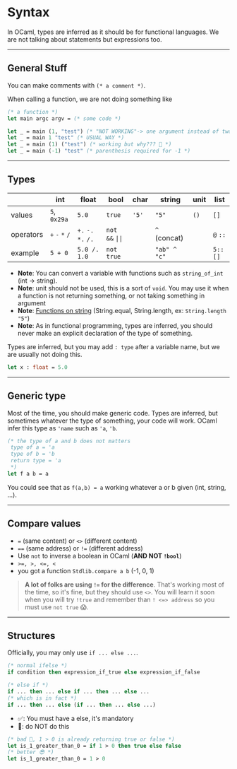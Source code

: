 # Syntax

In OCaml, types are inferred as it should be for functional languages. We are not talking about statements but expressions too.

<hr class="sl">

## General Stuff

You can make comments with `(* a comment *)`.

When calling a function, we are not doing something like 

```ocaml
(* a function *)
let main argc argv = (* some code *)

let _ = main (1, "test") (* "NOT WORKING"-> one argument instead of two *)
let _ = main 1 "test" (* USUAL WAY *)
let _ = main (1) ("test") (* working but why??? 🤮 *)
let _ = main (-1) "test" (* parenthesis required for -1 *)
```

<hr class="sr">

## Types

| | int | float | bool | char | string | unit | list |
|-----|-----|-----|-----|-----|-----|-----|-----|
| values | `5`, `0x29a` | `5.0` | `true` | `'5'` | `"5"` | `()` | `[]` |
| operators | `+` `-` `*` `/` | `+.` `-.` `*.` `/.` | `not` `&&` <code>\|\|</code> | | `^` (concat) | | `@` `::` |
| example | `5 + 0` | `5.0 /. 1.0` | `not true` | | `"ab" ^ "c"` | | `5::[]` |

* **Note**: You can convert a variable with functions such as `string_of_int` (int -> string).
* **Note**: unit should not be used, this is a sort of `void`. You may use it when a function is not returning something, or not taking something in argument
* **Note**: [Functions on string](https://ocaml.org/api/String.html) (String.equal, String.length, ex: `String.length "5"`)
* **Note**: As in functional programming, types are inferred, you should never make an explicit declaration of the type of something.

Types are inferred, but you may add `: type` after a variable name, but we are usually not doing this. 

```ocaml
let x : float = 5.0
```

<hr class="sr">

## Generic type

Most of the time, you should make generic code. Types are inferred, but sometimes whatever the type of something, your code will work. OCaml infer this type as `'name` such as `'a`, `'b`.

```ocaml
(* the type of a and b does not matters
 type of a = 'a
 type of b = 'b
 return type = 'a
 *)
let f a b = a
```

You could see that as `f(a,b) = a` working whatever a or b given (int, string, ...).

<hr class="sl">

## Compare values

* `=` (same content) or `<>` (different content)
* `==` (same address) or `!=` (different address)
* Use `not` to inverse a boolean in OCaml (**AND NOT `!bool`**)
* `>=, >, <=, <`
* you got a function `Stdlib.compare a b` (-1, 0, 1)

> **A lot of folks are using `!=` for the difference**. That's working most of the time, so it's fine, but they should use `<>`. You will learn it soon when you will try `!true` and remember than `! <=> address` so you must use `not true` 😱.

<hr class="sr">

## Structures

Officially, you may only use `if ... else ...`.

```ocaml
(* normal ifelse *)
if condition then expression_if_true else expression_if_false

(* else if *)
if ... then ... else if ... then ... else ...
(* which is in fact *)
if ... then ... else (if ... then ... else ...)
```

* ✅: You must have a else, it's mandatory
* 🤮: do NOT do this

```ocaml
(* bad 🤮, 1 > 0 is already returning true or false *)
let is_1_greater_than_0 = if 1 > 0 then true else false
(* better 😎 *)
let is_1_greater_than_0 = 1 > 0
```